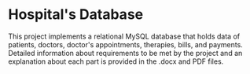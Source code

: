 # Hospital's Database
This project implements a relational MySQL database that holds data of patients, doctors, doctor's appointments, therapies, bills, and payments. Detailed information about requirements to be met by the project and an explanation about each part is provided in the .docx and PDF files.
